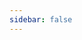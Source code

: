 ```yaml
---
sidebar: false
---
```

<People header="Faculty">
<Person name="Jurgen Futterer" title="Professor" url="https://www.radboudumc.nl/personen/jurgen-futterer" img="jurgen-futterer.png" />
<Person name="Henkjan Huisman" title="Associate Professor" url="https://www.diagnijmegen.nl/people/henkjan-huisman/" img="henkjan-huisman.png" />
<Person name="Frank Simonis" title="Assistant professor" url="https://people.utwente.nl/f.f.j.simonis" img="frank-simonis.png" />
<Person name="Jelmer Wolterink" title="Assistant professor" url="https://people.utwente.nl/j.m.wolterink" img="jelmer-wolterink.png" />
<Person name="Derya Yakar" title="Radiologist" url="https://www.umcg.nl/-/d-yakar" img="derya-yakar.png" />
<Person name="Thomas Kwee" title="Radiologist" url="https://www.umcg.nl/-/t-c-kwee" img="thomas-kwee.png" /> 
<Person name="Wouter Nijhof" title="Siemens Healthineers" url="https://www.linkedin.com/in/wouter-nijhof-5a381074/?originalSubdomain=nl" img="wouter-nijhof.png" />
</People>
<People header="Scientific staff">
<Person name="Joeran Bosma" title="PhD Candidate" url="https://www.diagnijmegen.nl/people/joeran-bosma/" img="joeran-bosma.png" />  
<Person name="Stefan Fransen" title="PhD Candidate" url="https://www.linkedin.com/in/stefan-fransen-a5690a138/" img="stefan-fransen.png" />
<Person name="Quintin van Lohuizen" title="PhD Candidate" url="https://www.linkedin.com/in/quintin-van-lohuizen-760418123/" img="quintin-lohuizen.png" />  
<Person name="Nida Mir" title="PhD Candidate" url="https://people.utwente.nl/n.mir" img="nida-mir.png" />  
<Person name="Stan Noordman" title="PhD Candidate" url="https://www.diagnijmegen.nl/people/stan-noordman/" img="stan-noordman.png" />
</People>
